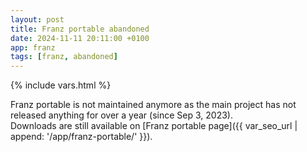 ```yaml
---
layout: post
title: Franz portable abandoned
date: 2024-11-11 20:11:00 +0100
app: franz
tags: [franz, abandoned]
---
```

{% include vars.html %}

Franz portable is not maintained anymore as the main project has not released
anything for over a year (since Sep 3, 2023).<br />
Downloads are still available on [Franz portable page]({{ var_seo_url | append: '/app/franz-portable/' }}).
